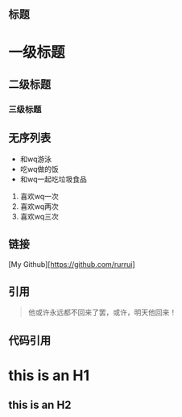 ## 标题
# 一级标题
## 二级标题
### 三级标题
## 无序列表
- 和wq游泳
- 吃wq做的饭
- 和wq一起吃垃圾食品
1. 喜欢wq一次
2. 喜欢wq两次
3. 喜欢wq三次
## 链接
[My Github][https://github.com/rurrui]
## 引用
> 他或许永远都不回来了罢，或许，明天他回来！
## 代码引用
this is an H1
==============
this is an H2
--------------
